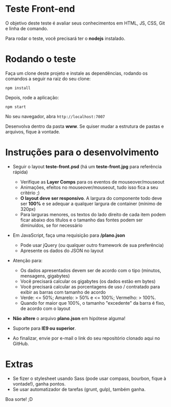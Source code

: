 # Teste Front-end

O objetivo deste teste é avaliar seus conhecimentos em HTML, JS, CSS, Git e linha de comando.

Para rodar o teste, você precisará ter o **nodejs** instalado.

# Rodando o teste

Faça um clone deste projeto e instale as dependências, rodando os comandos a seguir na raiz do seu clone:

`npm install`

Depois, rode a aplicação:

`npm start`

No seu navegador, abra `http://localhost:7007`

Desenvolva dentro da pasta **www**. Se quiser mudar a estrutura de pastas e arquivos, fique à vontade.

# Instruções para o desenvolvimento

- Seguir o layout **teste-front.psd** (há um **teste-front.jpg** para referência rápida)
    + Verifique as **Layer Comps** para os eventos de mouseover/mouseout
    + Animações, efeitos no mouseover/mouseout, tudo isso fica a seu critério ;)
    + **O layout deve ser responsivo**. A largura do componente todo deve ser **100%** e se adequar a qualquer largura de container (mínimo de 320px)
    + Para larguras menores, os textos do lado direito de cada item podem ficar abaixo dos títulos e o tamanho das fontes podem ser diminuídos, se for necessário

- Em JavaScript, faça uma requisição para **/plano.json**
    + Pode usar jQuery (ou qualquer outro framework de sua preferência)
    + Apresente os dados do JSON no layout

- Atenção para:
    + Os dados apresentados devem ser de acordo com o tipo (minutos, mensagens, gigabytes)
    + Você precisará calcular os gigabytes (os dados estão em bytes)
    + Você precisará calcular as porcentagens de uso / contratado para exibir as barras com tamanho de acordo
    + Verde: <= 50%; Amarelo: > 50% e <= 100%; Vermelho: > 100%.
    + Quando for maior que 100%, o tamanho "excedente" da barra é fixo, de acordo com o layout

- **Não altere** o arquivo **plano.json** em hipótese alguma!

- Suporte para **IE9 ou superior**.

- Ao finalizar, envie por e-mail o link do seu repositório clonado aqui no GitHub.

# Extras

- Se fizer o stylesheet usando Sass (pode usar compass, bourbon, fique à vontade!), ganha pontos.
- Se usar automatizador de tarefas (grunt, gulp), também ganha.

Boa sorte! ;D
